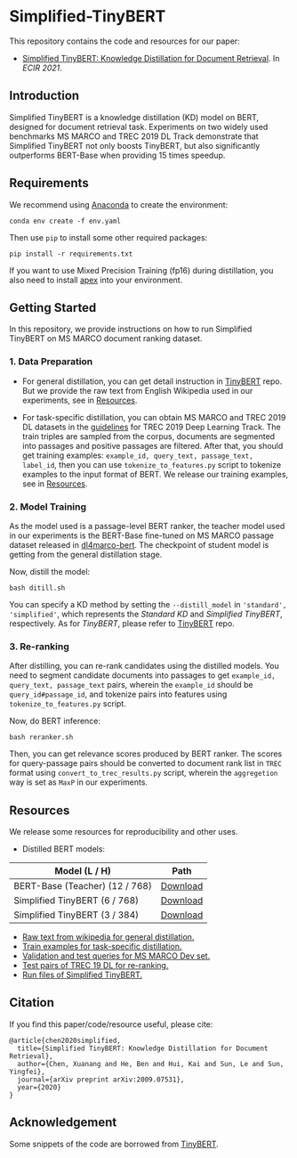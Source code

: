 # Simplified-TinyBERT
This repository contains the code and resources for our paper:
- [Simplified TinyBERT: Knowledge Distillation for Document Retrieval](https://arxiv.org/abs/2009.07531). In *ECIR 2021*.

## Introduction
Simplified TinyBERT is a knowledge distillation (KD) model on BERT, 
designed for document retrieval task. Experiments on two widely used 
benchmarks MS MARCO and TREC 2019 DL Track demonstrate that Simplified 
TinyBERT not only boosts TinyBERT, but also significantly outperforms 
BERT-Base when providing 15 times speedup.

## Requirements
We recommend using [Anaconda](https://www.anaconda.com/) to create the environment:
```
conda env create -f env.yaml
```
Then use `pip` to install some other required packages:
```
pip install -r requirements.txt
```
If you want to use Mixed Precision Training (fp16) during distillation, 
you also need to install [apex](https://www.github.com/nvidia/apex) into your environment.

## Getting Started
In this repository, we provide instructions on how to run 
Simplified TinyBERT on MS MARCO document ranking dataset.

### 1. Data Preparation
- For general distillation, you can get detail instruction in 
[TinyBERT](https://github.com/huawei-noah/Pretrained-Language-Model/tree/master/TinyBERT) repo. 
But we provide the raw text from English Wikipedia used in our experiments, see in [Resources](#Resources).

- For task-specific distillation, you can obtain MS MARCO and TREC 2019 DL datasets in the 
[guidelines](https://microsoft.github.io/msmarco/TREC-Deep-Learning-2019#document-ranking-dataset) 
for TREC 2019 Deep Learning Track. The train triples are sampled from the corpus,
documents are segmented into passages and positive passages are filtered. 
After that, you should get training examples: `example_id, query_text, passage_text, label_id`, 
then you can use `tokenize_to_features.py` script to tokenize examples to the input format of BERT. 
We release our training examples, see in [Resources](#Resources).

### 2. Model Training
As the model used is a passage-level BERT ranker, the teacher model used in our experiments 
is the BERT-Base fine-tuned on MS MARCO passage dataset released in [dl4marco-bert](https://github.com/nyu-dl/dl4marco-bert).
The checkpoint of student model is getting from the general distillation stage.

Now, distill the model:
```
bash ditill.sh
```
You can specify a KD method by setting the `--distill_model` in `'standard', 'simplified'`, 
which represents the *Standard KD* and *Simplified TinyBERT*, respectively. As for *TinyBERT*, 
please refer to [TinyBERT](https://github.com/huawei-noah/Pretrained-Language-Model/tree/master/TinyBERT) repo.

### 3. Re-ranking
After distilling, you can re-rank candidates using the distilled models.
You need to segment candidate documents into passages to get `example_id, query_text, passage_text` pairs, 
wherein the `example_id` should be `query_id#passage_id`, 
and tokenize pairs into features using `tokenize_to_features.py` script.

Now, do BERT inference:
```
bash reranker.sh
```
Then, you can get relevance scores produced by BERT ranker. The scores for query-passage pairs should be
converted to document rank list in `TREC` format using `convert_to_trec_results.py` script, wherein the 
`aggregetion` way is set as `MaxP` in our experiments.

## Resources
We release some resources for reproducibility and other uses.

* Distilled BERT models:

| Model (L / H)| Path | 
|--------------|----------|
| BERT-Base (Teacher) (12 / 768) |  [Download]()    |
| Simplified TinyBERT (6 / 768)  |  [Download]()    |
| Simplified TinyBERT (3 / 384)  |  [Download]()    |
* [Raw text from wikipedia for general distillation.]()
* [Train examples for task-specific distillation.]()
* [Validation and test queries for MS MARCO Dev set.]()
* [Test pairs of TREC 19 DL for re-ranking.]()
* [Run files of Simplified TinyBERT.]()

## Citation
If you find this paper/code/resource useful, please cite:
```
@article{chen2020simplified,
  title={Simplified TinyBERT: Knowledge Distillation for Document Retrieval},
  author={Chen, Xuanang and He, Ben and Hui, Kai and Sun, Le and Sun, Yingfei},
  journal={arXiv preprint arXiv:2009.07531},
  year={2020}
}
```
## Acknowledgement
Some snippets of the code are borrowed from [TinyBERT](https://github.com/huawei-noah/Pretrained-Language-Model/tree/master/TinyBERT).